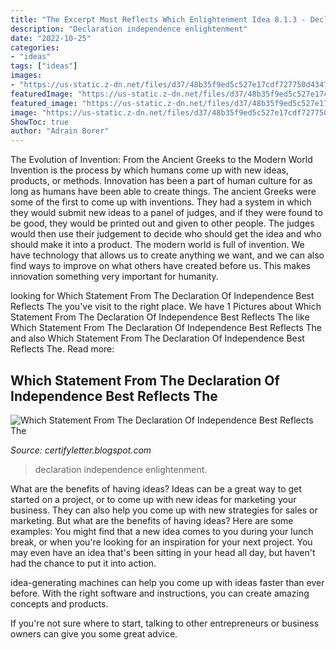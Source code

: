```yaml
---
title: "The Excerpt Most Reflects Which Enlightenment Idea 8.1.3 - Declaration Independence Enlightenment"
description: "Declaration independence enlightenment"
date: "2022-10-25"
categories:
- "ideas"
tags: ["ideas"]
images:
- "https://us-static.z-dn.net/files/d37/48b35f9ed5c527e17cdf727750d43473.png"
featuredImage: "https://us-static.z-dn.net/files/d37/48b35f9ed5c527e17cdf727750d43473.png"
featured_image: "https://us-static.z-dn.net/files/d37/48b35f9ed5c527e17cdf727750d43473.png"
image: "https://us-static.z-dn.net/files/d37/48b35f9ed5c527e17cdf727750d43473.png"
ShowToc: true
author: "Adrain Borer"
---
```



The Evolution of Invention: From the Ancient Greeks to the Modern World
Invention is the process by which humans come up with new ideas, products, or methods. Innovation has been a part of human culture for as long as humans have been able to create things. The ancient Greeks were some of the first to come up with inventions. They had a system in which they would submit new ideas to a panel of judges, and if they were found to be good, they would be printed out and given to other people. The judges would then use their judgement to decide who should get the idea and who should make it into a product.
The modern world is full of invention. We have technology that allows us to create anything we want, and we can also find ways to improve on what others have created before us. This makes innovation something very important for humanity.

	

		
looking for Which Statement From The Declaration Of Independence Best Reflects The you've visit to the right place. We have 1 Pictures about Which Statement From The Declaration Of Independence Best Reflects The like Which Statement From The Declaration Of Independence Best Reflects The and also Which Statement From The Declaration Of Independence Best Reflects The. Read more:
		
    
## Which Statement From The Declaration Of Independence Best Reflects The

<img loading=lazy src="https://us-static.z-dn.net/files/d37/48b35f9ed5c527e17cdf727750d43473.png" onerror="this.onerror=null;this.src='https://tse4.mm.bing.net/th?id=OIP.B_fqO7226PPB4QV8ntrfwwHaHa&amp;pid=15.1';" alt="Which Statement From The Declaration Of Independence Best Reflects The">

_Source: certifyletter.blogspot.com_

>declaration independence enlightenment. 

	

What are the benefits of having ideas?
Ideas can be a great way to get started on a project, or to come up with new ideas for marketing your business. They can also help you come up with new strategies for sales or marketing. But what are the benefits of having ideas? Here are some examples: 
You might find that a new idea comes to you during your lunch break, or when you're looking for an inspiration for your next project. You may even have an idea that's been sitting in your head all day, but haven't had the chance to put it into action. 

idea-generating machines can help you come up with ideas faster than ever before. With the right software and instructions, you can create amazing concepts and products. 

If you're not sure where to start, talking to other entrepreneurs or business owners can give you some great advice.

